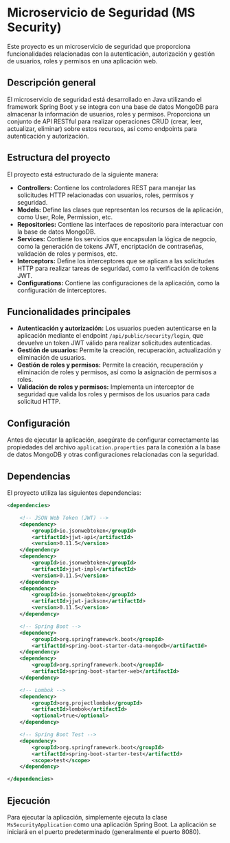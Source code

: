 # Microservicio de Seguridad (MS Security)

Este proyecto es un microservicio de seguridad que proporciona funcionalidades relacionadas con la autenticación, autorización y gestión de usuarios, roles y permisos en una aplicación web.

## Descripción general

El microservicio de seguridad está desarrollado en Java utilizando el framework Spring Boot y se integra con una base de datos MongoDB para almacenar la información de usuarios, roles y permisos. Proporciona un conjunto de API RESTful para realizar operaciones CRUD (crear, leer, actualizar, eliminar) sobre estos recursos, así como endpoints para autenticación y autorización.

## Estructura del proyecto

El proyecto está estructurado de la siguiente manera:

- **Controllers:** Contiene los controladores REST para manejar las solicitudes HTTP relacionadas con usuarios, roles, permisos y seguridad.
- **Models:** Define las clases que representan los recursos de la aplicación, como User, Role, Permission, etc.
- **Repositories:** Contiene las interfaces de repositorio para interactuar con la base de datos MongoDB.
- **Services:** Contiene los servicios que encapsulan la lógica de negocio, como la generación de tokens JWT, encriptación de contraseñas, validación de roles y permisos, etc.
- **Interceptors:** Define los interceptores que se aplican a las solicitudes HTTP para realizar tareas de seguridad, como la verificación de tokens JWT.
- **Configurations:** Contiene las configuraciones de la aplicación, como la configuración de interceptores.

## Funcionalidades principales

- **Autenticación y autorización:** Los usuarios pueden autenticarse en la aplicación mediante el endpoint `/api/public/security/login`, que devuelve un token JWT válido para realizar solicitudes autenticadas.
- **Gestión de usuarios:** Permite la creación, recuperación, actualización y eliminación de usuarios.
- **Gestión de roles y permisos:** Permite la creación, recuperación y eliminación de roles y permisos, así como la asignación de permisos a roles.
- **Validación de roles y permisos:** Implementa un interceptor de seguridad que valida los roles y permisos de los usuarios para cada solicitud HTTP.

## Configuración

Antes de ejecutar la aplicación, asegúrate de configurar correctamente las propiedades del archivo `application.properties` para la conexión a la base de datos MongoDB y otras configuraciones relacionadas con la seguridad.

## Dependencias

El proyecto utiliza las siguientes dependencias:

```xml
<dependencies>

    <!-- JSON Web Token (JWT) -->
    <dependency>
        <groupId>io.jsonwebtoken</groupId>
        <artifactId>jjwt-api</artifactId>
        <version>0.11.5</version>
    </dependency>
    <dependency>
        <groupId>io.jsonwebtoken</groupId>
        <artifactId>jjwt-impl</artifactId>
        <version>0.11.5</version>
    </dependency>
    <dependency>
        <groupId>io.jsonwebtoken</groupId>
        <artifactId>jjwt-jackson</artifactId>
        <version>0.11.5</version>
    </dependency>

    <!-- Spring Boot -->
    <dependency>
        <groupId>org.springframework.boot</groupId>
        <artifactId>spring-boot-starter-data-mongodb</artifactId>
    </dependency>
    <dependency>
        <groupId>org.springframework.boot</groupId>
        <artifactId>spring-boot-starter-web</artifactId>
    </dependency>

    <!-- Lombok -->
    <dependency>
        <groupId>org.projectlombok</groupId>
        <artifactId>lombok</artifactId>
        <optional>true</optional>
    </dependency>

    <!-- Spring Boot Test -->
    <dependency>
        <groupId>org.springframework.boot</groupId>
        <artifactId>spring-boot-starter-test</artifactId>
        <scope>test</scope>
    </dependency>

</dependencies>
```

## Ejecución

Para ejecutar la aplicación, simplemente ejecuta la clase `MsSecurityApplication` como una aplicación Spring Boot. La aplicación se iniciará en el puerto predeterminado (generalmente el puerto 8080).

